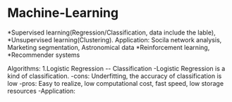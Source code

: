 # Machine-Learning
*Supervised learning(Regression/Classification, data include the lable), 
*Unsupervised learning(Clustering). Application: Socila network analysis, Marketing segmentation, Astronomical data 
*Reinforcement learning, 
*Recommender systems

Algorithms:
1.Logistic Regression -- Classification
-Logistic Regression is a kind of classification.
-cons: Underfitting, the accuracy of classification is low
-pros: Easy to realize, low computational cost, fast speed, low storage resources
-Application:
